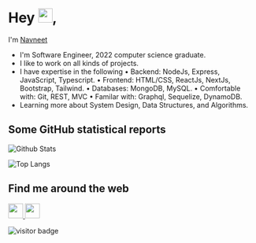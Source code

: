 # Hey <img src="https://github.com/TheDudeThatCode/TheDudeThatCode/blob/master/Assets/Hi.gif" width="29px">, 

I'm [Navneet](https://navneet.site/)

- I'm Software Engineer, 2022 computer science graduate.
- I like to work on all kinds of projects.
- I have expertise in the following
• Backend: NodeJs, Express, JavaScript, Typescript.
• Frontend: HTML/CSS, ReactJs, NextJs, Bootstrap, Tailwind.
• Databases: MongoDB, MySQL.
• Comfortable with: Git, REST, MVC
• Familar with: Graphql, Sequelize, DynamoDB.
- Learning more about System Design, Data Structures, and Algorithms.


## Some GitHub statistical reports

![Github Stats](https://github-readme-stats.vercel.app/api?username=code2me&show_icons=true&count_private=true&&title_color=66fcf1&text_color=f64c72&icon_color=66fcf1&bg_color=00000000&hide=bg-color&hide_border=true)

![Top Langs](https://github-readme-stats.vercel.app/api/top-langs/?username=code2me&layout=compact&&title_color=66fcf1&text_color=66fcf1&icon_color=45a29e&bg_color=00000000&hide=bg-color&hide_border=true)

## Find me around the web

<p align='left'>
  
  <a href="https://twitter.com/Cypherzz">
    <img height="30" src="https://raw.githubusercontent.com/peterthehan/peterthehan/master/assets/twitter.svg">
  </a>
  
  <a href="https://www.linkedin.com/in/cypherzz/">
    <img height="30" src="https://raw.githubusercontent.com/peterthehan/peterthehan/master/assets/linkedin.svg">
  </a>
  
</p>
 
<p align='left'> 
  <img src="https://visitor-badge.laobi.icu/badge?page_id=code2me.code2me" alt="visitor badge"/>    
</p>
